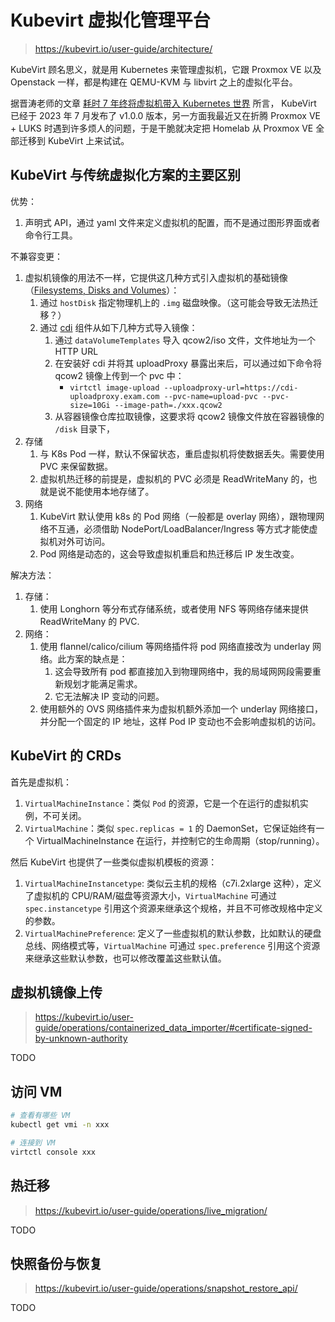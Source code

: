 # Kubevirt 虚拟化管理平台

> https://kubevirt.io/user-guide/architecture/

KubeVirt 顾名思义，就是用 Kubernetes 来管理虚拟机，它跟 Proxmox VE 以及 Openstack 一样，都是构建在 QEMU-KVM 与 libvirt 之上的虚拟化平台。

据晋涛老师的文章 [耗时 7 年终将虚拟机带入 Kubernetes 世界](https://moelove.info/2023/09/01/%E8%80%97%E6%97%B6-7-%E5%B9%B4%E7%BB%88%E5%B0%86%E8%99%9A%E6%8B%9F%E6%9C%BA%E5%B8%A6%E5%85%A5-Kubernetes-%E4%B8%96%E7%95%8C/) 所言，
KubeVirt 已经于 2023 年 7 月发布了 v1.0.0 版本，另一方面我最近又在折腾 Proxmox VE + LUKS 时遇到许多烦人的问题，于是干脆就决定把 Homelab 从 Proxmox VE 全部迁移到 KubeVirt 上来试试。


## KubeVirt 与传统虚拟化方案的主要区别

优势：

1. 声明式 API，通过 yaml 文件来定义虚拟机的配置，而不是通过图形界面或者命令行工具。

不兼容变更：

1. 虚拟机镜像的用法不一样，它提供这几种方式引入虚拟机的基础镜像（[Filesystems, Disks and Volumes](https://kubevirt.io/user-guide/virtual_machines/disks_and_volumes/)）：
    1. 通过 `hostDisk` 指定物理机上的 `.img` 磁盘映像。（这可能会导致无法热迁移？）
    1. 通过 [cdi](https://github.com/kubevirt/containerized-data-importer) 组件从如下几种方式导入镜像：
        1. 通过 `dataVolumeTemplates` 导入 qcow2/iso 文件，文件地址为一个 HTTP URL
        1. 在安装好 cdi 并将其 uploadProxy 暴露出来后，可以通过如下命令将 qcow2 镜像上传到一个 pvc 中：
            - `virtctl image-upload --uploadproxy-url=https://cdi-uploadproxy.exam.com --pvc-name=upload-pvc --pvc-size=10Gi --image-path=./xxx.qcow2`
        1. 从容器镜像仓库拉取镜像，这要求将 qcow2 镜像文件放在容器镜像的 `/disk` 目录下，
1. 存储
    1. 与 K8s Pod 一样，默认不保留状态，重启虚拟机将使数据丢失。需要使用 PVC 来保留数据。
    1. 虚拟机热迁移的前提是，虚拟机的 PVC 必须是 ReadWriteMany 的，也就是说不能使用本地存储了。
1. 网络
    1. KubeVirt 默认使用 k8s 的 Pod 网络（一般都是 overlay 网络），跟物理网络不互通，必须借助 NodePort/LoadBalancer/Ingress 等方式才能使虚拟机对外可访问。
    1. Pod 网络是动态的，这会导致虚拟机重启和热迁移后 IP 发生改变。


解决方法：

1. 存储：
    1. 使用 Longhorn 等分布式存储系统，或者使用 NFS 等网络存储来提供 ReadWriteMany 的 PVC.
1. 网络：
    1. 使用 flannel/calico/cilium 等网络插件将 pod 网络直接改为 underlay 网络。此方案的缺点是：
        1. 这会导致所有 pod 都直接加入到物理网络中，我的局域网网段需要重新规划才能满足需求。
        1. 它无法解决 IP 变动的问题。
    1. 使用额外的 OVS 网络插件来为虚拟机额外添加一个 underlay 网络接口，并分配一个固定的 IP 地址，这样 Pod IP 变动也不会影响虚拟机的访问。


## KubeVirt 的 CRDs

首先是虚拟机：

1. `VirtualMachineInstance`：类似 `Pod` 的资源，它是一个在运行的虚拟机实例，不可关闭。
1. `VirtualMachine`：类似 `spec.replicas = 1` 的 DaemonSet，它保证始终有一个 VirtualMachineInstance 在运行，并控制它的生命周期（stop/running）。

然后 KubeVirt 也提供了一些类似虚拟机模板的资源：

1. `VirtualMachineInstancetype`: 类似云主机的规格（c7i.2xlarge 这种），定义了虚拟机的 CPU/RAM/磁盘等资源大小，`VirtualMachine` 可通过 `spec.instancetype` 引用这个资源来继承这个规格，并且不可修改规格中定义的参数。
1. `VirtualMachinePreference`: 定义了一些虚拟机的默认参数，比如默认的硬盘总线、网络模式等，`VirtualMachine` 可通过 `spec.preference` 引用这个资源来继承这些默认参数，也可以修改覆盖这些默认值。


## 虚拟机镜像上传

> https://kubevirt.io/user-guide/operations/containerized_data_importer/#certificate-signed-by-unknown-authority

TODO


## 访问 VM

```bash
# 查看有哪些 VM
kubectl get vmi -n xxx

# 连接到 VM
virtctl console xxx
```


## 热迁移

> https://kubevirt.io/user-guide/operations/live_migration/

TODO



## 快照备份与恢复

> https://kubevirt.io/user-guide/operations/snapshot_restore_api/

TODO



